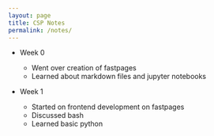 ```yaml
---
layout: page
title: CSP Notes
permalink: /notes/
---
```


- Week 0
    - Went over creation of fastpages
    - Learned about markdown files and jupyter notebooks

- Week 1
    - Started on frontend development on fastpages
    - Discussed bash
    - Learned basic python
